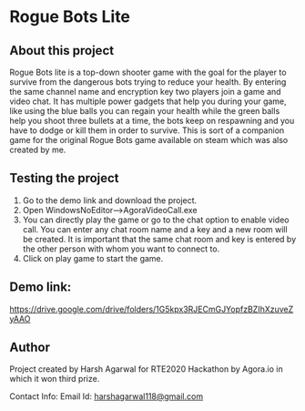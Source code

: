 # Rogue Bots Lite
## About this project
Rogue Bots lite is a top-down shooter game with the goal for the player to survive from the dangerous bots trying to reduce your health. By entering the same channel name and encryption key two players join a game and video chat. It has multiple power gadgets that help you during your game, like using the blue balls you can regain your health while the green balls help you shoot three bullets at a time, the bots keep on respawning and you have to dodge or kill them in order to survive. This is sort of a companion game for the original Rogue Bots game available on steam which was also created by me.

## Testing the project
1. Go to the demo link and download the project.
2. Open WindowsNoEditor-->AgoraVideoCall.exe
3. You can directly play the game or go to the chat option to enable video call. You can enter any chat room name and a key and a new room will be created. It is important that the same chat room and key is entered by the other person with whom you want to connect to.
4. Click on play game to start the game.

## Demo link:
https://drive.google.com/drive/folders/1G5kpx3RJECmGJYopfzBZIhXzuveZyAAO

## Author
Project created by Harsh Agarwal for RTE2020 Hackathon by Agora.io in which it won third prize.

Contact Info: 
Email Id: harshagarwal118@gmail.com
